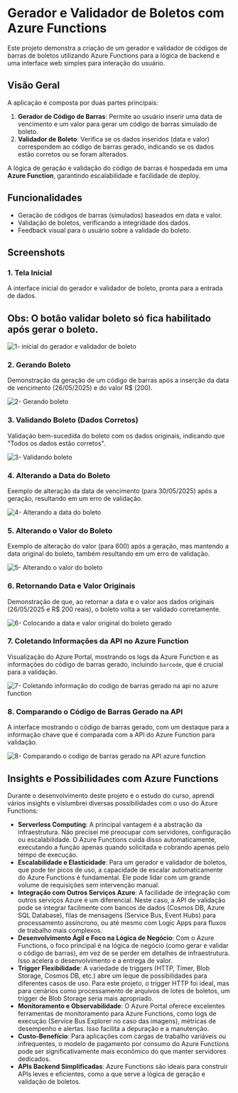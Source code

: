 # Gerador e Validador de Boletos com Azure Functions

Este projeto demonstra a criação de um gerador e validador de códigos de barras de boletos utilizando Azure Functions para a lógica de backend e uma interface web simples para interação do usuário.

## Visão Geral

A aplicação é composta por duas partes principais:

1.  **Gerador de Código de Barras**: Permite ao usuário inserir uma data de vencimento e um valor para gerar um código de barras simulado de boleto.
2.  **Validador de Boleto**: Verifica se os dados inseridos (data e valor) correspondem ao código de barras gerado, indicando se os dados estão corretos ou se foram alterados.

A lógica de geração e validação do código de barras é hospedada em uma **Azure Function**, garantindo escalabilidade e facilidade de deploy.

## Funcionalidades

* Geração de códigos de barras (simulados) baseados em data e valor.
* Validação de boletos, verificando a integridade dos dados.
* Feedback visual para o usuário sobre a validade do boleto.

## Screenshots

### 1. Tela Inicial

A interface inicial do gerador e validador de boleto, pronta para a entrada de dados.
## Obs: O botão validar boleto só fica habilitado após gerar o boleto.

![1- inicial do gerador e validador de boleto](https://github.com/user-attachments/assets/c97a5939-cbc9-4838-873b-71d6e16ea1f6)

### 2. Gerando Boleto

Demonstração da geração de um código de barras após a inserção da data de vencimento (26/05/2025) e do valor R$ (200).

![2- Gerando boleto](https://github.com/user-attachments/assets/8119d3b1-0e57-4240-804b-a0d067eb40ad)

### 3. Validando Boleto (Dados Corretos)

Validação bem-sucedida do boleto com os dados originais, indicando que "Todos os dados estão corretos".

![3- Validando boleto](https://github.com/user-attachments/assets/5006c997-38cb-4109-b5c3-db6fe01d0537)

### 4. Alterando a Data do Boleto

Exemplo de alteração da data de vencimento (para 30/05/2025) após a geração, resultando em um erro de validação.

![4- Alterando a data do boleto](https://github.com/user-attachments/assets/6360f749-1abe-4a6d-971f-dd84095a12b2)

### 5. Alterando o Valor do Boleto

Exemplo de alteração do valor (para 600) após a geração, mas mantendo a data original do boleto, também resultando em um erro de validação.

![5- Alterando o valor do boleto](https://github.com/user-attachments/assets/ca450dfd-2f51-4a47-a090-10c80d1d7b4c)

### 6. Retornando Data e Valor Originais

Demonstração de que, ao retornar a data e o valor aos dados originais (26/05/2025 e R$ 200 reais), o boleto volta a ser validado corretamente.

![6- Colocando a data e valor original do boleto gerado](https://github.com/user-attachments/assets/609f46a9-6cae-4c2d-877b-79143734db5c)

### 7. Coletando Informações da API no Azure Function

Visualização do Azure Portal, mostrando os logs da Azure Function e as informações do código de barras gerado, incluindo `barcode`, que é crucial para a validação.

![7- Coletando informação do codigo de barras gerado na api no azure function](https://github.com/user-attachments/assets/cff36d41-05cf-46a9-83e6-6108c6ff213d)

### 8. Comparando o Código de Barras Gerado na API

A interface mostrando o código de barras gerado, com um destaque para a informação chave que é comparada com a API do Azure Function para validação.

![8- Comparando o codigo de barras gerado na API azure function](https://github.com/user-attachments/assets/8e53551c-6781-4c4d-8d81-e72ee59aa69f)

## Insights e Possibilidades com Azure Functions

Durante o desenvolvimento deste projeto e o estudo do curso, aprendi vários insights e vislumbrei diversas possibilidades com o uso do Azure Functions:

* **Serverless Computing**: A principal vantagem é a abstração da infraestrutura. Não precisei me preocupar com servidores, configuração ou escalabilidade. O Azure Functions cuida disso automaticamente, executando a função apenas quando solicitada e cobrando apenas pelo tempo de execução.
* **Escalabilidade e Elasticidade**: Para um gerador e validador de boletos, que pode ter picos de uso, a capacidade de escalar automaticamente do Azure Functions é fundamental. Ele pode lidar com um grande volume de requisições sem intervenção manual.
* **Integração com Outros Serviços Azure**: A facilidade de integração com outros serviços Azure é um diferencial. Neste caso, a API de validação pode se integrar facilmente com bancos de dados (Cosmos DB, Azure SQL Database), filas de mensagens (Service Bus, Event Hubs) para processamento assíncrono, ou até mesmo com Logic Apps para fluxos de trabalho mais complexos.
* **Desenvolvimento Ágil e Foco na Lógica de Negócio**: Com o Azure Functions, o foco principal é na lógica de negócio (como gerar e validar o código de barras), em vez de se perder em detalhes de infraestrutura. Isso acelera o desenvolvimento e a entrega de valor.
* **Trigger Flexibilidade**: A variedade de triggers (HTTP, Timer, Blob Storage, Cosmos DB, etc.) abre um leque de possibilidades para diferentes casos de uso. Para este projeto, o trigger HTTP foi ideal, mas para cenários como processamento de arquivos de lotes de boletos, um trigger de Blob Storage seria mais apropriado.
* **Monitoramento e Observabilidade**: O Azure Portal oferece excelentes ferramentas de monitoramento para Azure Functions, como logs de execução (Service Bus Explorer no caso das imagens), métricas de desempenho e alertas. Isso facilita a depuração e a manutenção.
* **Custo-Benefício**: Para aplicações com cargas de trabalho variáveis ou infrequentes, o modelo de pagamento por consumo do Azure Functions pode ser significativamente mais econômico do que manter servidores dedicados.
* **APIs Backend Simplificadas**: Azure Functions são ideais para construir APIs leves e eficientes, como a que serve a lógica de geração e validação de boletos.

